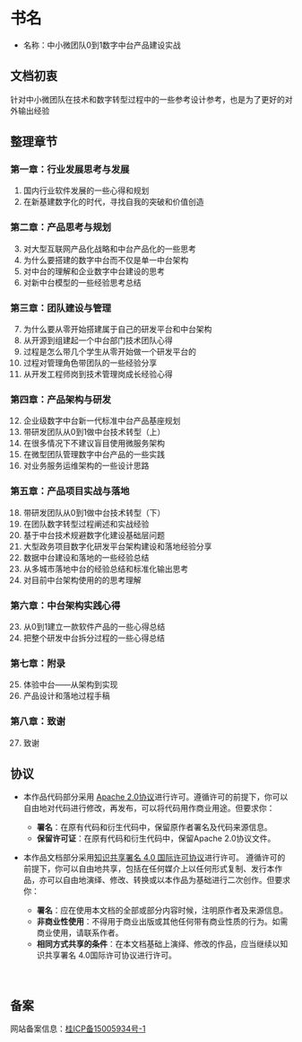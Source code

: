 # 书名

- 名称：中小微团队0到1数字中台产品建设实战

## 文档初衷

针对中小微团队在技术和数字转型过程中的一些参考设计参考，也是为了更好的对外输出经验

## 整理章节 

### 第一章：行业发展思考与发展

1. 国内行业软件发展的一些心得和规划
2. 在新基建数字化的时代，寻找自我的突破和价值创造

### 第二章：产品思考与规划

3. 对大型互联网产品化战略和中台产品化的一些思考
4. 为什么要搭建的数字中台而不仅是单一中台架构  
5. 对中台的理解和企业数字中台建设的思考
6. 对新中台模型的一些经验思考总结

### 第三章：团队建设与管理

7. 为什么要从零开始搭建属于自己的研发平台和中台架构
8. 从开源到组建起一个中台部门技术团队心得
9. 过程是怎么带几个学生从零开始做一个研发平台的
10. 过程对管理角色带团队的一些经验分享
11. 从开发工程师岗到技术管理岗成长经验心得

### 第四章：产品架构与研发

12. 企业级数字中台新一代标准中台产品基座规划
13. 带研发团队从0到1做中台技术转型（上）
14. 在很多情况下不建议盲目使用微服务架构
15. 在微型团队管理数字中台产品的一些实践
17. 对业务服务运维架构的一些设计思路

### 第五章：产品项目实战与落地

18. 带研发团队从0到1做中台技术转型（下）
18. 在团队数字转型过程阐述和实战经验  
19. 基于中台技术规避数字化建设基础层问题
20. 大型政务项目数字化研发平台架构建设和落地经验分享
21. 数据中台建设和落地的一些经验总结 
21. 从多城市落地中台的经验总结和标准化输出思考  
22. 对目前中台架构使用的的思考理解

### 第六章：中台架构实践心得

23. 从0到1建立一款软件产品的一些心得总结  
24. 把整个研发中台拆分过程的一些心得总结  
 
### 第七章：附录

25. 体验中台——从架构到实现
26. 产品设计和落地过程手稿

### 第八章：致谢
27. 致谢

## 协议

- 本作品代码部分采用 [Apache 2.0协议](https://www.apache.org/licenses/LICENSE-2.0)进行许可。遵循许可的前提下，你可以自由地对代码进行修改，再发布，可以将代码用作商业用途。但要求你：
  - **署名**：在原有代码和衍生代码中，保留原作者署名及代码来源信息。
  - **保留许可证**：在原有代码和衍生代码中，保留Apache 2.0协议文件。

- 本作品文档部分采用[知识共享署名 4.0 国际许可协议](http://creativecommons.org/licenses/by/4.0/)进行许可。 遵循许可的前提下，你可以自由地共享，包括在任何媒介上以任何形式复制、发行本作品，亦可以自由地演绎、修改、转换或以本作品为基础进行二次创作。但要求你：
  - **署名**：应在使用本文档的全部或部分内容时候，注明原作者及来源信息。
  - **非商业性使用**：不得用于商业出版或其他任何带有商业性质的行为。如需商业使用，请联系作者。
  - **相同方式共享的条件**：在本文档基础上演绎、修改的作品，应当继续以知识共享署名 4.0国际许可协议进行许可。

<div style="padding-top: 20px" class="not-print">
	<h2 id="备案">备案</h2>
	<p>网站备案信息：<a href="http://beian.miit.gov.cn/" target="_blank" rel="noopener noreferrer">桂ICP备15005934号-1</a></p>
</div>
